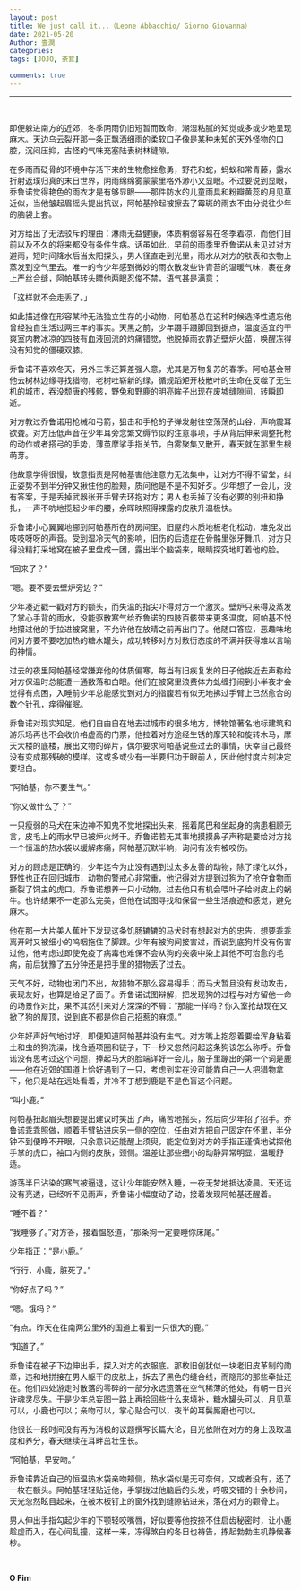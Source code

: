 ```yaml
---
layout: post
title: We just call it...（Leone Abbacchio/ Giorno Giovanna）
date: 2021-05-20
Author: 壹澗
categories: 
tags: [JOJO, 茶茸]

comments: true
--- 
```


***

<br/>

即便躲进南方的近郊，冬季阴雨仍旧短暂而致命，潮湿粘腻的知觉或多或少地呈现麻木。天边乌云裂开那一条正飘洒细雨的柔软口子像是某种未知的天外怪物的口腔，沉闷压抑，古怪的气味充塞陆表树林缝隙。

在多雨而砭骨的环境中存活下来的生物愈挫愈勇，野花和蛇，蚂蚁和常青藤，露水折射返璞归真的末日世界，阴雨绵绵雾蒙蒙里格外渺小又显眼。不过要说到显眼，乔鲁诺觉得艳色的雨衣才是有够显眼——那件防水的儿童雨具和粉瓣黄蕊的月见草近似，当他皱起眉摇头提出抗议，阿帕基拎起被擦去了霉斑的雨衣不由分说往少年的脑袋上套。

对方给出了无法驳斥的理由：淋雨无益健康，体质稍弱容易在冬季着凉，而他们目前以及不久的将来都没有条件生病。话虽如此，早前的雨季里乔鲁诺从未见过对方避雨，短时间降水后当太阳探头，男人径直走到光里，雨水从对方的肤表和衣物上蒸发到空气里去。唯一的令少年感到微妙的雨衣散发些许青苔的温暖气味，裹在身上严丝合缝，阿帕基转头瞟他两眼忍俊不禁，语气甚是满意：

「这样就不会走丢了。」

如此描述像在形容某种无法独立生存的小动物，阿帕基总在这种时候选择性遗忘他曾经独自生活过两三年的事实。天黑之前，少年蹑手蹑脚回到据点，温度适宜的干爽室内教冰凉的四肢有血液回流的灼痛错觉，他脱掉雨衣靠近壁炉火苗，唤醒冻得没有知觉的僵硬双膝。

乔鲁诺不喜欢冬天，另外三季还算差强人意，尤其是万物复苏的春季。阿帕基会带他去树林边缘寻找猎物，老树吐崭新的绿，循规蹈矩开枝散叶的生命在反噬了无生机的城市，吞没颓唐的残骸，野兔和野鹿的明亮眸子出现在废墟缝隙间，转瞬即逝。

对方教过乔鲁诺用枪械和弓箭，狙击和手枪的子弹发射往空荡荡的山谷，声响震耳欲聋。对方压低声音在少年耳旁念繁文缛节似的注意事项，手从背后伸来调整托枪的动作或者搭弓的手势，薄茧摩挲手指关节，白雾聚集又散开，春天就在那里生根萌芽。

他故意学得很慢，故意指责是阿帕基害他注意力无法集中，让对方不得不留堂，纠正姿势不到半分钟又揪住他的脸颊，质问他是不是不知好歹。少年想了一会儿，没有答案，于是丢掉武器张开手臂去环抱对方；男人也丢掉了没有必要的别扭和挣扎，一声不吭地揽起少年的腰，余晖映照得裸露的皮肤升温极快。

乔鲁诺小心翼翼地挪到阿帕基所在的房间里。旧屋的木质地板老化松动，难免发出吱吱呀呀的声音。受到湿冷天气的影响，旧伤的后遗症在骨骼里张牙舞爪，对方只得没精打采地窝在被子里盘成一团，露出半个脑袋来，眼睛探究地盯着他的脸。

“回来了？”

“嗯。要不要去壁炉旁边？”

少年凑近戳一戳对方的额头，而失温的指尖吓得对方一个激灵。壁炉只来得及蒸发了掌心手背的雨水，没能驱散寒气给乔鲁诺的四肢百骸带来更多温度，阿帕基不悦地攥过他的手拉进被窝里，不允许他在放晴之前再出门了。他随口答应，恶趣味地问对方要不要吃加热的糖水罐头，成功转移对方对敷衍态度的不满并获得难以言喻的神情。

过去的夜里阿帕基经常嫌弃他的体质偏寒，每当有旧疾复发的日子他挨近去声称给对方保温时总能遭一通数落和白眼。他们在被窝里浪费体力虬缠打闹到小半夜才会觉得有点困，入睡前少年总能感觉到对方的指腹若有似无地拂过手臂上已然愈合的数个针孔，痒得催眠。

乔鲁诺对现实知足。他们自由自在地去过城市的很多地方，博物馆著名地标建筑和游乐场再也不会收价格虚高的门票，他拉着对方途经生锈的摩天轮和旋转木马，摩天大楼的底楼，展出文物的碎片，偶尔要求阿帕基说些过去的事情，庆幸自己最终没有变成那残破的模样。这或多或少有一半要归功于眼前人，因此他忖度片刻决定要坦白。

“阿帕基，你不要生气。”

“你又做什么了？”

一只瘦弱的马犬在床边神不知鬼不觉地探出头来，摇着尾巴和坐起身的病患相顾无言，皮毛上的雨水早已被炉火烤干。乔鲁诺若无其事地摸摸鼻子声称是要给对方找一个恒温的热水袋以缓解疼痛，阿帕基沉默半晌，询问有没有被咬伤。

对方的顾虑是正确的，少年迄今为止没有遇到过太多友善的动物，除了绿化以外，野性也正在回归城市，动物的警戒心非常重，他记得对方提到过狗为了抢夺食物而撕裂了饲主的虎口。乔鲁诺想养一只小动物，过去他只有机会喂叶子给树皮上的蜗牛。也许结果不一定那么完美，但他在试图寻找和保留一些生活痕迹和感觉，避免麻木。

他在那一大片美人蕉叶下发现这条饥肠辘辘的马犬时有想起对方的忠告，想要乖乖离开时又被细小的呜咽拖住了脚踝。少年有被狗间接害过，而说到底狗并没有伤害过他，他考虑过即使免疫了病毒也难保不会从狗的突袭中染上其他不可治愈的毛病，前后犹豫了五分钟还是把手里的猎物丢了过去。

天气不好，动物也闭门不出，故猎物不那么容易得手；而马犬暂且没有发动攻击，表现友好，也算是给足了面子。乔鲁诺试图辩解，把发现狗的过程与对方留他一命的场景作对比，果不其然引来对方深深的不屑：“那能一样吗？你入室抢劫现在又掀了狗的屋顶，说到底不都是你自己招惹的麻烦。”

少年好声好气地讨好，即便知道阿帕基并没有生气。对方嘴上抱怨着要给浑身粘着土和虫的狗洗澡，找合适项圈和链子，下一秒又忽然问起这条狗该怎么称呼。乔鲁诺没有思考过这个问题，捧起马犬的脸端详好一会儿，脑子里蹦出的第一个词是鹿——他在近郊的国道上恰好遇到了一只，考虑到实在没可能靠自己一人把猎物拿下，他只是站在远处看着，并冷不丁想到鹿是不是色盲这个问题。

“叫小鹿。”

阿帕基扭起眉头想要提出建议时笑出了声，痛苦地摇头，然后向少年招了招手。乔鲁诺乖乖照做，顺着手臂钻进床另一侧的空位，任由对方把自己固定在怀里，半分钟不到便睁不开眼，只余意识还能醒上须臾，能定位到对方的手指正谨慎地试探他手掌的虎口，袖口内侧的皮肤，颈侧。温差让那些细小的动静异常明显，温暖舒适。

游荡半日沾染的寒气被逼退，这让少年能安然入睡，一夜无梦地抵达凌晨。天还远没有亮透，已经听不见雨声，乔鲁诺小幅度动了动，接着发现阿帕基还醒着。

“睡不着？”

“我睡够了。”对方答，接着愠怒道，“那条狗一定要睡你床尾。”

少年指正：“是小鹿。”

“行行，小鹿，脏死了。”

“你好点了吗？”

“嗯。饿吗？”

“有点。昨天在往南两公里外的国道上看到一只很大的鹿。”

“知道了。”

乔鲁诺在被子下边伸出手，探入对方的衣服底。那枚旧创犹似一块老旧皮革制的勋章，违和地拼接在男人躯干的皮肤上，拆去了黑色的缝合线，而隐形的那些牵扯还在。他们四处游走时散落的零碎的一部分永远遗落在空气稀薄的他处，有朝一日兴许魂灵尽失。于是少年总妄图一路上再拾回些什么来填补，糖水罐头可以，月见草可以，小鹿也可以；亲吻可以，掌心贴合可以，夜半的耳鬓厮磨也可以。

他很长一段时间没有再为消极的议题撰写长篇大论，目光依附在对方的身上汲取温度和养分，春天继续在耳畔茁壮生长。

“阿帕基，早安吻。”

乔鲁诺靠近自己的恒温热水袋亲吻颊侧，热水袋似是无可奈何，又或者没有，还了一枚在额头。阿帕基轻轻贴近他，手掌拢过他脑后的头发，呼吸交错的十余秒间，天光忽然眩目起来，在被木板钉上的窗外找到缝隙钻进来，落在对方的颧骨上。

男人伸出手指勾起少年的下颚轻咬嘴唇，好似要等他按捺不住启齿秘密时，让小鹿趁虚而入，在心间乱撞，这样一来，冻得煞白的冬日也祷告，拣起勃勃生机静候春杪。

<br/>

**O Fim**